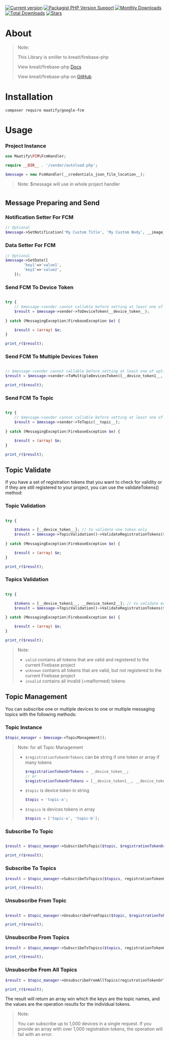 
[![Current version](https://img.shields.io/packagist/v/maatify/google-fcm)][pkg]
[![Packagist PHP Version Support](https://img.shields.io/packagist/php-v/maatify/google-fcm)][pkg]
[![Monthly Downloads](https://img.shields.io/packagist/dm/maatify/google-fcm)][pkg-stats]
[![Total Downloads](https://img.shields.io/packagist/dt/maatify/google-fcm)][pkg-stats]
[![Stars](https://img.shields.io/packagist/stars/maatify/google-fcm)](https://github.com/maatify/FCM/stargazers)

[pkg]: <https://packagist.org/packages/maatify/google-fcm>
[pkg-stats]: <https://packagist.org/packages/maatify/google-fcm/stats>
# About 
> Note: 
> 
> This Library is smiller to kreait/firebase-php 
> 
> View kreait/firebase-php [Docs](https://firebase-php.readthedocs.io/en/stable/cloud-messaging.html)
> 
> View kreait/firebase-php on [GitHub](https://github.com/kreait/firebase-php)
> 


# Installation

```shell
composer require maatify/google-fcm
```

# Usage
### Project Instance
```PHP
use Maatify\FCM\FcmHandler;

require __DIR__ . '/vendor/autoload.php';

$message = new FcmHandler(__credentials_json_file_location__);
```
> Note: $message will use in whole project handler
#
## Message Preparing and Send
### Notification Setter For FCM
```PHP
// Optional
$message->SetNotification('My Custom Title', 'My Custom Body', __image_url__ = '');
```

### Data Setter For FCM 
```PHP
// Optional
$message->SetDate([
        'key1'=>'value1',
        'key2'=>'value2',
    ]);
```

### Send FCM To Device Token
```PHP

try {
    // $message->sender cannot callable before setting at least one of optional setter
    $result = $message->sender->ToDeviceToken(__device_token__);
    
} catch (MessagingException|FirebaseException $e) {

    $result = (array) $e;
}

print_r($result);
```

### Send FCM To Multiple Devices Token
```PHP

// $message->sender cannot callable before setting at least one of optional setter
$result = $message->sender->ToMultipleDevicesToken([__device_token1__, __device_token2__]);

print_r($result);
```

### Send FCM To Topic
```PHP

try {
    // $message->sender cannot callable before setting at least one of optional setter
    $result = $message->sender->ToTopic(__topic__);
    
} catch (MessagingException|FirebaseException $e) {

    $result = (array) $e;
}

print_r($result);
```

## Topic Validate
If you have a set of registration tokens that you want to check for validity or if they are still registered to your project, you can use the validateTokens() method:

### Topic Validation
```PHP

try {

    $tokens = [__device_token__]; // to validate one token only
    $result = $message->TopicValidation()->ValidateRegistrationTokens($tokens);
    
} catch (MessagingException|FirebaseException $e) {

    $result = (array) $e;
}

print_r($result);
```

### Topics Validation
```PHP

try {

    $tokens = [__device_token1__, __device_token2__]; // to validate many tokens
    $result = $message->TopicValidation()->ValidateRegistrationTokens($tokens);
    
} catch (MessagingException|FirebaseException $e) {

    $result = (array) $e;
}

print_r($result);
```
> Note: 
> - `valid`    contains all tokens that are valid and registered to the current Firebase project
> - `unknown`  contains all tokens that are valid, but not registered to the current Firebase project
> - `invalid`  contains all invalid (=malformed) tokens


## Topic Management
You can subscribe one or multiple devices to one or multiple messaging topics with the following methods:

### Topic Instance 
```PHP
$topic_manager = $message->TopicManagement();
```

> Note: for all Topic Management 
> - `$registrationTokenOrTokens` can be string if one token or array if many tokens
>   ```PHP
>   $registrationTokenOrTokens = __device_token__;
>   // or
>   $registrationTokenOrTokens = [__device_token1__, __device_token2__];
>   ```
> - `$topic` is device token in string
>   ```PHP 
>   $topic = 'topic-a';
>   ```
> - `$topics` is devices tokens in array
>   ```PHP 
>   $topics = ['topic-a', 'topic-b'];
>   ```


### Subscribe To Topic
```PHP

$result = $topic_manager->SubscribeToTopic($topic, $registrationTokenOrTokens);

print_r($result);
```

### Subscribe To Topics
```PHP
$result = $topic_manager->SubscribeToTopics($topics, registrationTokenOrTokens);

print_r($result);
```

### Unsubscribe From Topic
```PHP

$result = $topic_manager->UnsubscribeFromTopic($topic, $registrationTokenOrTokens);

print_r($result);
```

### Unsubscribe From Topics
```PHP
$result = $topic_manager->SubscribeToTopics($topics, registrationTokenOrTokens);

print_r($result);
```

### Unsubscribe From All Topics
```PHP
$result = $topic_manager->UnsubscribeFromAllTopics(registrationTokenOrTokens);

print_r($result);
```




The result will return an array win which the keys are the topic names, and the values are the operation results for the individual tokens.
> Note: 
> 
> You can subscribe up to 1,000 devices in a single request. If you provide an array with over 1,000 registration tokens, the operation will fail with an error.